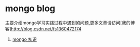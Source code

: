 # mongo blog

主要介绍mongo学习实践过程中遇到的问题,更多文章请访问[我的博客]http://blog.csdn.net/fs1360472174

1. [mongo 初识](https://github.com/FS1360472174/nosql-mongo/blob/master/blog/mongo-introduce.md)


